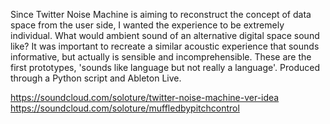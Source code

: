 Since Twitter Noise Machine is aiming to reconstruct the concept of data space from the user side, I wanted the experience to be extremely individual. What would ambient sound of an alternative digital space sound like? It was important to recreate a similar acoustic experience that sounds informative, but actually is sensible and incomprehensible. These are the first prototypes, 'sounds like language but not really a language'. Produced through a Python script and Ableton Live.

https://soundcloud.com/soloture/twitter-noise-machine-ver-idea
https://soundcloud.com/soloture/muffledbypitchcontrol